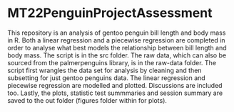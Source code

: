 # MT22PenguinProjectAssessment

This repository is an analysis of gentoo penguin bill length and body mass in R. Both a linear regression and a piecewise regression are completed in order to analyse what best models the relationship between bill length and body mass. The script is in the src folder. The raw data, which can also be sourced from the palmerpenguins library, is in the raw-data folder. The script first wrangles the data set for analysis by cleaning and then subsetting for just gentoo penguins data. The linear regression and piecewise regression are modelled and plotted. Discussions are included too. Lastly, the plots, statistic test summmaries and session summary are saved to the out folder (figures folder within for plots).
